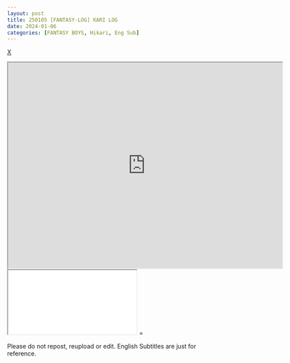 ```yaml
---
layout: post
title: 250105 [FANTASY-LOG] KARI LOG
date: 2024-01-06
categories: [FANTASY BOYS, Hikari, Eng Sub]
---
```


[X](https://x.com/neokjun/status/1875944857690349794)

<!DOCTYPE html>
<html>
<body>
  
  
  <iframe src="https://drive.google.com/file/d/1acVKGbdtyhYhCbo2761tAPW7DhsWr5nL/preview" width="640" height="480" allow="autoplay"></iframe>
  
  <!--allow full screen add tag -->
  
<iframe allowfullscreen="allowfullscreen" src="your_page_url/preview" ></iframe>

</body>
</html>=

Please do not repost, reupload or edit. English Subtitles are just for reference.
